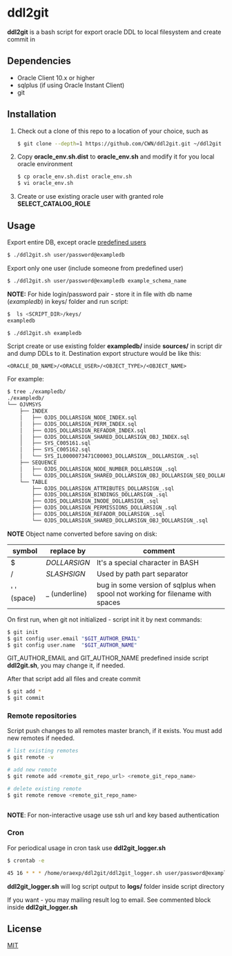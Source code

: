 # ddl2git

**ddl2git** is a bash script for export oracle DDL to local filesystem and create commit in 

## Dependencies
- Oracle Client 10.x or higher
- sqlplus (if using Oracle Instant Client)
- git

## Installation

1. Check out a clone of this repo to a location of your choice, such as
    ```bash
    $ git clone --depth=1 https://github.com/CWN/ddl2git.git ~/ddl2git
    ```

2. Copy **oracle_env.sh.dist** to **oracle_env.sh** and modify it for you local oracle environment
    ```bash
    $ cp oracle_env.sh.dist oracle_env.sh
    $ vi oracle_env.sh
    ``` 
3. Create or use existing oracle user with granted role **SELECT_CATALOG_ROLE**

## Usage
Export entire DB, except oracle [predefined users](https://docs.oracle.com/database/121/TDPSG/GUID-3EC7A894-D620-4497-AFB1-64EB8C33D854.htm#TDPSG20030)

```bash
$ ./ddl2git.sh user/password@exampledb
```

Export only one user (include someone from predefined user)
```bash
$ ./ddl2git.sh user/password@exampledb example_schema_name
```

**NOTE:** For hide login/password pair - store it in file with db name (*exampledb*) in keys/ folder and run script:
```bash
$  ls <SCRIPT_DIR>/keys/
exampledb

$ ./ddl2git.sh exampledb
```


Script create or use existing folder **exampledb/** inside **sources/** in script dir and dump DDLs to it.
Destination export structure would be like this: 
```
<ORACLE_DB_NAME>/<ORACLE_USER>/<OBJECT_TYPE>/<OBJECT_NAME>
```

For example:

```bash
$ tree ./exampledb/
./exampledb/
└── OJVMSYS
    ├── INDEX
    │   ├── OJDS_DOLLARSIGN_NODE_INDEX.sql
    │   ├── OJDS_DOLLARSIGN_PERM_INDEX.sql
    │   ├── OJDS_DOLLARSIGN_REFADDR_INDEX.sql
    │   ├── OJDS_DOLLARSIGN_SHARED_DOLLARSIGN_OBJ_INDEX.sql
    │   ├── SYS_C005161.sql
    │   ├── SYS_C005162.sql
    │   └── SYS_IL0000073471C00003_DOLLARSIGN__DOLLARSIGN_.sql
    ├── SEQUENCE
    │   ├── OJDS_DOLLARSIGN_NODE_NUMBER_DOLLARSIGN_.sql
    │   └── OJDS_DOLLARSIGN_SHARED_DOLLARSIGN_OBJ_DOLLARSIGN_SEQ_DOLLARSIGN_.sql
    └── TABLE
        ├── OJDS_DOLLARSIGN_ATTRIBUTES_DOLLARSIGN_.sql
        ├── OJDS_DOLLARSIGN_BINDINGS_DOLLARSIGN_.sql
        ├── OJDS_DOLLARSIGN_INODE_DOLLARSIGN_.sql
        ├── OJDS_DOLLARSIGN_PERMISSIONS_DOLLARSIGN_.sql
        ├── OJDS_DOLLARSIGN_REFADDR_DOLLARSIGN_.sql
        └── OJDS_DOLLARSIGN_SHARED_DOLLARSIGN_OBJ_DOLLARSIGN_.sql

```

**NOTE** Object name converted before saving on disk:

symbol | replace by | comment
-------|---------|---------
$ | _DOLLARSIGN_ | It's a special character in BASH
/ | _SLASHSIGN_ | Used by path part separator
' ' (space) | _ (underline) | bug in some version of sqlplus when spool not working for filename with spaces 


On first run, when git not initialized - script init it by next commands:
```bash
$ git init
$ git config user.email "$GIT_AUTHOR_EMAIL"
$ git config user.name  "$GIT_AUTHOR_NAME"
``` 
GIT_AUTHOR_EMAIL and GIT_AUTHOR_NAME predefined inside script **ddl2git.sh**, you may change it, if needed. 

After that script add all files and create commit
```bash
$ git add *
$ git commit
```

### Remote repositories
Script push changes to all remotes master branch, if it exists.
You must add new remotes if needed. 

```bash
# list existing remotes
$ git remote -v

# add new remote
$ git remote add <remote_git_repo_url> <remote_git_repo_name>

# delete existing remote
$ git remote remove <remote_git_repo_name>
 
``` 
**NOTE**: For non-interactive usage use ssh url and key based authentication

### Cron
For periodical usage in cron task use **ddl2git_logger.sh**
```bash
$ crontab -e

45 16 * * * /home/oraexp/ddl2git/ddl2git_logger.sh user/password@exampledb
```

**ddl2git_logger.sh** will log script output to **logs/** folder inside script directory

If you want - you may mailing result log to email. See commented block inside **ddl2git_logger.sh**

## License
[MIT](LICENSE)